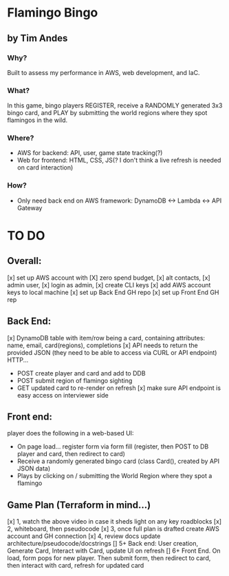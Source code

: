 # Flamingo Bingo
## by Tim Andes

### Why?
Built to assess my performance in AWS, web development, and IaC.
### What?
In this game, bingo players REGISTER, receive a RANDOMLY generated 3x3 bingo card, and PLAY by submitting the world regions where they spot flamingos in the wild.
### Where?
- AWS for backend: API, user, game state tracking(?)
- Web for frontend: HTML, CSS, JS(? I don't think a live refresh is needed on card interaction)
### How?
- Only need back end on AWS framework: DynamoDB <-> Lambda <-> API Gateway

# TO DO
## Overall:
[x] set up AWS account with [X] zero spend budget, [x] alt contacts, [x] admin user, [x] login as admin, [x] create CLI keys
[x] add AWS account keys to local machine
[x] set up Back End GH repo
[x] set up Front End GH rep 

## Back End:
[x] DynamoDB table with item/row being a card, containing attributes: name, email, card(regions), completions
[x] API needs to return the provided JSON (they need to be able to access via CURL or API endpoint) HTTP...
- POST create player and card and add to DDB
- POST submit region of flamingo sighting
- GET updated card to re-render on refresh
[x] make sure API endpoint is easy access on interviewer side

## Front end:
player does the following in a web-based UI:
- On page load... register form via form fill (register, then POST to DB player and card, then redirect to card)
- Receive a randomly generated bingo card (class Card(), created by API JSON data)
- Plays by clicking on / submitting the World Region where they spot a flamingo

## Game Plan (Terraform in mind...)
[x] 1, watch the above video in case it sheds light on any key roadblocks
[x] 2, whiteboard, then pseudocode
[x] 3, once full plan is drafted create AWS account and GH connection
[x] 4, review docs update architecture/pseudocode/docstrings
[] 5+ Back end: User creation, Generate Card, Interact with Card, update UI on refresh 
[] 6+ Front End. On load, form pops for new player. Then submit form, then redirect to card, then interact with card, refresh for updated card
